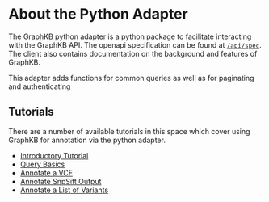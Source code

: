 # About the Python Adapter

The GraphKB python adapter is a python package to facilitate interacting with the GraphKB API.
The openapi specification can be found at [`/api/spec`](https://pori-demo.bcgsc.ca/graphkb-api/api/spec).
The client also contains documentation on the background and features of GraphKB.

This adapter adds functions for common queries as well as for paginating and authenticating

## Tutorials

There are a number of available tutorials in this space which cover using GraphKB for annotation via the python adapter.

- [Introductory Tutorial](./Intro_Tutorial.ipynb)
- [Query Basics](./Query_Basics.ipynb)
- [Annotate a VCF](./Annotate_a_VCF_with_GraphKB.ipynb)
- [Annotate SnpSift Output](./snpsift.md)
- [Annotate a List of Variants](./variant_strings.md)
